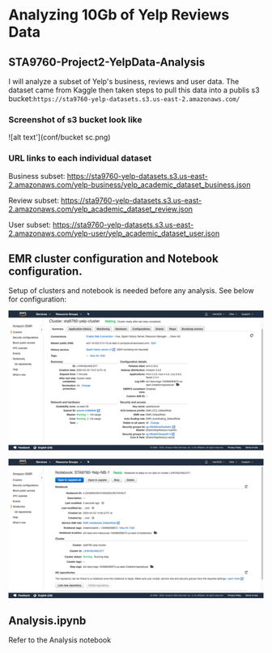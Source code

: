 # Analyzing 10Gb of Yelp Reviews Data
## STA9760-Project2-YelpData-Analysis
I will analyze a subset of Yelp's business, reviews and user data. The dataset came from Kaggle then taken steps to pull this data into a publis s3 bucket:`https://sta9760-yelp-datasets.s3.us-east-2.amazonaws.com/`

### Screenshot of s3 bucket look like
![alt text'](conf/bucket sc.png)


### URL links to each individual dataset
Business subset: https://sta9760-yelp-datasets.s3.us-east-2.amazonaws.com/yelp-business/yelp_academic_dataset_business.json

Review subset: https://sta9760-yelp-datasets.s3.us-east-2.amazonaws.com/yelp_academic_dataset_review.json

User subset: https://sta9760-yelp-datasets.s3.us-east-2.amazonaws.com/yelp-user/yelp_academic_dataset_user.json



## EMR cluster configuration and Notebook configuration.
Setup of clusters and notebook is needed before any analysis. See below for configuration:

![alt text](conf/Yelp-EMR-Cluster-Conf.png)

![alt text](conf/Yelp-NB-Conf.png)

## Analysis.ipynb
Refer to the Analysis notebook
